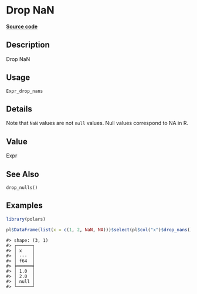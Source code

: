 
# Drop NaN

[**Source code**](https://github.com/pola-rs/r-polars/tree/4c60e4ba5981c539b9639261157303d78f545b69/R/#L)

## Description

Drop NaN

## Usage

<pre><code class='language-R'>Expr_drop_nans
</code></pre>

## Details

Note that <code>NaN</code> values are not <code>null</code> values. Null
values correspond to NA in R.

## Value

Expr

## See Also

<code>drop_nulls()</code>

## Examples

``` r
library(polars)

pl$DataFrame(list(x = c(1, 2, NaN, NA)))$select(pl$col("x")$drop_nans())
```

    #> shape: (3, 1)
    #> ┌──────┐
    #> │ x    │
    #> │ ---  │
    #> │ f64  │
    #> ╞══════╡
    #> │ 1.0  │
    #> │ 2.0  │
    #> │ null │
    #> └──────┘
